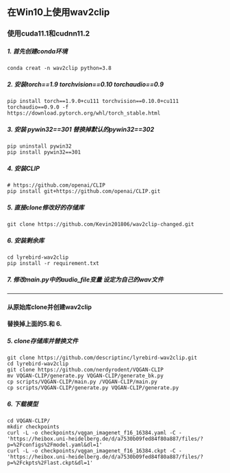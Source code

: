 ## 在Win10上使用wav2clip
### 使用cuda11.1和cudnn11.2

##### 1. 首先创建conda环境
```
conda creat -n wav2clip python=3.8
```
##### 2. 安装torch==1.9 torchvision==0.10 torchaudio==0.9
```
pip install torch==1.9.0+cu111 torchvision==0.10.0+cu111 torchaudio==0.9.0 -f https://download.pytorch.org/whl/torch_stable.html
```

##### 3. 安装 pywin32==301 替换掉默认的pywin32==302
```
pip uninstall pywin32
pip install pywin32==301
```

##### 4. 安装CLIP

```
# https://github.com/openai/CLIP
pip install git+https://github.com/openai/CLIP.git
```

##### 5. 直接clone修改好的存储库
```
git clone https://github.com/Kevin201806/wav2clip-changed.git
```

##### 6. 安装剩余库
```
cd lyrebird-wav2clip
pip install -r requirement.txt
```

##### 7. 修改main.py中的audio_file变量 设定为自己的wav文件

-----------------
#### 从原始库clone并创建wav2clip 
#### 替换掉上面的5.和 6.
##### 5. clone存储库并替换文件
```
git clone https://github.com/descriptinc/lyrebird-wav2clip.git
cd lyrebird-wav2clip
git clone https://github.com/nerdyrodent/VQGAN-CLIP
mv VQGAN-CLIP/generate.py VQGAN-CLIP/generate_bk.py
cp scripts/VQGAN-CLIP/main.py /VQGAN-CLIP/main.py
cp scripts/VQGAN-CLIP/generate.py VQGAN-CLIP/generate.py
```

##### 6. 下载模型
```
cd VQGAN-CLIP/
mkdir checkpoints
curl -L -o checkpoints/vqgan_imagenet_f16_16384.yaml -C - 'https://heibox.uni-heidelberg.de/d/a7530b09fed84f80a887/files/?p=%2Fconfigs%2Fmodel.yaml&dl=1'
curl -L -o checkpoints/vqgan_imagenet_f16_16384.ckpt -C - 'https://heibox.uni-heidelberg.de/d/a7530b09fed84f80a887/files/?p=%2Fckpts%2Flast.ckpt&dl=1'
```



